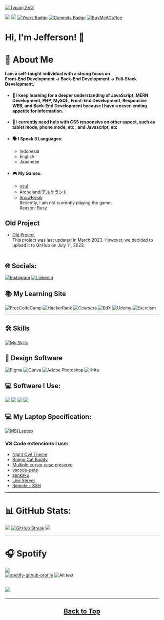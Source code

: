 [![Typing SVG](https://readme-typing-svg.demolab.com?font=Montserrat&weight=600&size=40&duration=3000&pause=800&color=21F718&center=true&width=1000&height=60&lines=Nice+to+Meet+you!;I+am+a+Self-Taught+Developer;Focus+on+the+Front+End+Development.;Will+be+creating+some+personal+project+soon&id=top)](https://git.io/typing-svg)

[![](https://visitcount.itsvg.in/api?id=jeffersonfed&icon=5&color=1)](https://github.com/jeffersonfed)
[![](https://komarev.com/ghpvc/?username=jeffersonfed&label=Profile%20Visits&color=blue&style=flat)](https://github.com/jeffersonfed)
[![Years Badge](https://badges.pufler.dev/years/jeffersonfed?&label=Years&color=blue&icon=5&pretty=false&style=flat)](https://github.com/jeffersonfed)
[![Commits Badge](https://badges.pufler.dev/commits/monthly/jeffersonfed?&label=Commits&color=blue&icon=5&pretty=false&style=flat)](https://github.com/jeffersonfed)
[![BuyMeACoffee](https://img.shields.io/badge/Support%20Me-ffdd00?style=flat&logo=buy-me-a-coffee&logoColor=black)](https://buymeacoffee.com/jeffersonfed)
<!--[![Visits Badge](https://badges.pufler.dev/visits/jeffersonfed/badge-it?&label=Profile%20Visits&color=2&icon=5&pretty=false&style=flat)](https://github.com/jeffersonfed)--> 
<!--![](https://komarev.com/ghpvc/?username=jeffersonfed&style=plastic)-->



# Hi, I'm Jefferson! 👋 
# 🚀 About Me
#### I am a self-taught individual with a strong focus on <br>Front-End Development → Back-End Development → Full-Stack Development.

- #### 🌱 I keep learning for a deeper understanding of JavaScript, MERN Development, PHP, MySQL, Front-End Development, Responsive WEB, and Back-End Development because I have a never-ending appetite for information.
- #### 🤔 I currently need help with CSS responsive on other aspect, such as tablet mode, phone mode, etc , and Javascript, etc
- #### :speaking_head: I Speak 3 Languages:
    - Indonesia
    - English
    - Japanese

- #### :video_game: My Games: 
    - [osu!](https://osu.ppy.sh/users/32059979)<br>
    - [Archeland/アルケランド](https://apps.apple.com/jp/app/アルケランド/id1668752510)<br>
    - [SnowBreak](https://apps.apple.com/jp/app/snowbreak-containment-zone/id6443791795)<br>
    Recently, I am not currently playing the game. <br>Reason: Busy


## Old Project
- [Old Project](/../../../../jeffersonfed/Old-Project/tree/main/2023/50%25_Complete) <br>
  This project was last updated in March 2023. However, we decided to upload it to GitHub on July 11, 2023.
<br><br>
## 🌐 Socials:
[![Instagram](https://img.shields.io/badge/Instagram-%23E4405F.svg?style=for-the-badge&logo=Instagram&logoColor=white)](https://www.instagram.com/ritchmi.shl) 
[![Linkedin](https://img.shields.io/badge/LinkedIn-0077B5?style=for-the-badge&logo=linkedin&logoColor=white)](https://linkedin.com/in/ritch-johan-jefferson-613175224/)

<!--
[![Discord](https://img.shields.io/badge/Discord-5865F2?style=for-the-badge&logo=discord&logoColor=white)](http://discordapp.com/users/606481557615542273)
-->

## :books: My Learning Site
[![FreeCodeCamp](https://img.shields.io/badge/FreeCodeCamp-27273D?style=for-the-badge&logo=freecodecamp&logoColor=white)](https://www.freecodecamp.org/Jefferson14)
[![HackerRank](https://img.shields.io/badge/_-HackerRank-green?style=for-the-badge&logo=HackerRank&logoColor=white)](https://www.hackerrank.com/Jefferson14?hr_r=1)
![Coursera](https://img.shields.io/badge/Coursera-0056D2?style=for-the-badge&logo=Coursera&logoColor=white)
![EdX](https://img.shields.io/badge/Edx-193A3E?style=for-the-badge&logo=edx&logoColor=white)
![Udemy](https://img.shields.io/badge/Udemy-EC5252?style=for-the-badge&logo=Udemy&logoColor=white)
![Exercism](https://img.shields.io/badge/Exercism-009CAB?style=for-the-badge&logo=exercism&logoColor=white)
***
## 🛠 Skills
<!--
![HTML5](https://img.shields.io/badge/html5-%23E34F26.svg?style=for-the-badge&logo=html5&logoColor=white) ![CSS3](https://img.shields.io/badge/css3-%231572B6.svg?style=for-the-badge&logo=css3&logoColor=white) ![jQuery](https://img.shields.io/badge/jquery-%230769AD.svg?style=for-the-badge&logo=jquery&logoColor=white)  ![JavaScript](https://img.shields.io/badge/javascript-%23323330.svg?style=for-the-badge&logo=javascript&logoColor=%23F7DF1E) ![NodeJS](https://img.shields.io/badge/node.js-6DA55F?style=for-the-badge&logo=node.js&logoColor=white) ![React](https://img.shields.io/badge/react-%2320232a.svg?style=for-the-badge&logo=react&logoColor=%2361DAFB)  ![PHP](https://img.shields.io/badge/php-%23777BB4.svg?style=for-the-badge&logo=php&logoColor=white) ![MySQL](https://img.shields.io/badge/mysql-%2300f.svg?style=for-the-badge&logo=mysql&logoColor=white)
![Solidity](https://img.shields.io/badge/Solidity-%23363636.svg?style=for-the-badge&logo=solidity&logoColor=white) 	
-->
[![My Skills](https://skillicons.dev/icons?i=html,css,js,php,mysql,jquery,solidity)](https://skillicons.dev)

## :art: Design Software
![Figma](https://img.shields.io/badge/figma-%23F24E1E.svg?style=for-the-badge&logo=figma&logoColor=white)
![Canva](https://img.shields.io/badge/Canva-%2300C4CC.svg?style=for-the-badge&logo=Canva&logoColor=white)
![Adobe Photoshop](https://img.shields.io/badge/adobephotoshop-%2331A8FF.svg?style=for-the-badge&logo=adobephotoshop&logoColor=white)
![Krita](https://img.shields.io/badge/Krita-203759?style=for-the-badge&logo=krita&logoColor=EEF37B)

## 💻 Software I Use:
[![](https://img.shields.io/badge/Editor:%20VSCode-0078D4?&logo=visual%20studio%20code&logoColor=white)](https://code.visualstudio.com)
[![](https://img.shields.io/badge/Frameworks:%20Xampp-F37623?&logo=xampp&logoColor=white)](https://www.apachefriends.org)
[![](https://img.shields.io/badge/Cloud:%20Vercel-000000?&logo=vercel&logoColor=white)](https://vercel.com)
[![](https://img.shields.io/badge/Browser:%20Opera-FF1B2D?&logo=Opera&logoColor=white)](https://www.opera.com/gx/gx-browser?utm_id=Cj0KCQjwk96lBhDHARIsAEKO4xbFH121JwBw6_Q-8rHGxcQwZh3Rq-ZVZxtfhVq6ha7Pv1gUzBRYVPgaAhozEALw_wcB&utm_medium=pa&utm_source=google&utm_campaign=OGX_ID_Search_EN_T1_Brand_V2&gad=1&gclid=Cj0KCQjwk96lBhDHARIsAEKO4xbFH121JwBw6_Q-8rHGxcQwZh3Rq-ZVZxtfhVq6ha7Pv1gUzBRYVPgaAhozEALw_wcB)

## 💻 My Laptop Specification:
[![MSI Laptop](https://img.shields.io/badge/MSI%20laptop-FF0000?&logo=msi&logoColor=white)]()


### VS Code extensions I use:
- [Night Owl Theme](https://marketplace.visualstudio.com/items?itemName=AncientLord.nightowl-theme)
- [Bongo Cat Buddy](https://marketplace.visualstudio.com/items?itemName=JohnHarrison.bongocat-buddy)
- [Multiple cursor case preserve](https://marketplace.visualstudio.com/items?itemName=Cardinal90.multi-cursor-case-preserve)
- [vscode-pets](https://marketplace.visualstudio.com/items?itemName=tonybaloney.vscode-pets)
- [zenkaku](https://marketplace.visualstudio.com/items?itemName=mosapride.zenkaku)
- [Live Server](https://marketplace.visualstudio.com/items?itemName=ritwickdey.LiveServer)
- [Remote - SSH](https://marketplace.visualstudio.com/items?itemName=ms-vscode-remote.remote-ssh)
***
# 📊 GitHub Stats:
![](https://github-readme-stats.vercel.app/api?username=jeffersonfed&theme=tokyonight&hide_border=true&include_all_commits=false&count_private=false)
[![GitHub Streak](https://streak-stats.demolab.com?user=jeffersonfed&theme=tokyonight&hide_border=true&border_radius=5.1&date_format=M%20j%5B%2C%20Y%5D)](https://git.io/streak-stats)
![](https://github-readme-stats.vercel.app/api/top-langs/?username=jeffersonfed&theme=tokyonight&hide_border=true&include_all_commits=false&count_private=false&layout=compact)
***
# :headphones: Spotify

[![](https://img.shields.io/badge/Listen_to-Spotify-green?&logo=spotify&logoColor=green)](https://open.spotify.com/playlist/6OpjGPXUJ9ZVwPuy955UuL?si=1f5a72d75c6e4f26)
<br>
[![spotify-github-profile](https://spotify-github-profile.vercel.app/api/view?uid=215lqconp3eomcjzwaufygfri&cover_image=true&theme=default&show_offline=true&background_color=121212&interchange=true)](https://spotify-github-profile.vercel.app/api/view?uid=215lqconp3eomcjzwaufygfri&redirect=true)
![Alt text](https://spotify-recently-played-readme.vercel.app/api?user=215lqconp3eomcjzwaufygfri)


<h2 align="left">

[![](/../../../../jeffersonfed/for-readme/blob/main/out/output.svg)](linkedin.com/in/ritch-johan-jefferson-613175224/)

</h2>


<!-- - #### :musical_note: My Favorite Artist Music:
    - [Aimer](https://open.spotify.com/playlist/37i9dQZF1DZ06evO02uS96?si=c4b83801ebe244ad)
    - [Official髭男dism](https://open.spotify.com/playlist/37i9dQZF1DX0MkpDFqXa80?si=1e548c6f11484771)
    - [燐舞曲](https://open.spotify.com/artist/44GR8gyoJ4DnH3mqaq2x7G?si=jmU5X2REQ2K1bPHKcaMQjA)
    - [HoneyComeBear](https://open.spotify.com/artist/18NNCsbb6T0purrSKSRyuG?si=yXwbibGpTxGfPq-v59HP5A)
    - [ヨルシカ](https://open.spotify.com/playlist/37i9dQZF1DWYLp3LpUUY2V?si=90d2c79f2d604471)
    - [Tani Yuuki](https://open.spotify.com/playlist/37i9dQZF1DXcpJV5wyhhUo?si=6b8edd9a46484028)
    - [Sawano Hiroyuki[nZK]](https://open.spotify.com/playlist/37i9dQZF1DZ06evO1wM8PG?si=42adeb6c2025489b)
    - and many more, ....
- #### :notes: My Favorite Songs
    - [愛とか恋とか - NovelBright](https://open.spotify.com/track/1VHL1PIkhDwWbFc65xHwOr?si=0467862b2f92477c)
    - [青いのすみか - キタニタツヤ](https://open.spotify.com/track/12usPU2WnqgCHAW1EK2dfd?si=a5455311a97a4bcb)
    - [scaPEGoat - SawanoHiroyuki[nZK], Yosh](https://open.spotify.com/track/70MRLhyWZJ5M8QysieavTx?si=1b7e9ae95da94bcc)
    - [夏に閉じこめて - Poppin'Party](https://open.spotify.com/track/61Y9W12NmToaKokLMtJ6Y0?si=a042f37677144064)
    - [Waiting for the rain - 坂本真綾](https://open.spotify.com/track/2iC18gXn4nDZ3JyixvmOFE?si=83cd33cd82e4483e)
    - [ソラゴト - 明透](https://open.spotify.com/track/6wQWlxfRBct1xSKxrEFE9h?si=006a3994158c40b9)
    - [Story - Abyssmare](https://open.spotify.com/track/4E8lNsot9KSpDVUYVNzsSy?si=56babf25160a4608)
    - [Unti-L - SawanoHiroyuki[nZK]:ASCA](https://open.spotify.com/track/2nFDGqRXiWm5ESB4VzdIv2?si=88f2f2be2c124c2c) 
     <br><br>-->

***
<h2 align = "center";>
  <a href = "#top">
    Back to Top 
  </a>
</h2>



<!--
# 💰 To Donate
[![BuyMeACoffee](https://img.shields.io/badge/Buy%20Me%20a%20Coffee-ffdd00?style=for-the-badge&logo=buy-me-a-coffee&logoColor=black)](https://buymeacoffee.com/jeffersonfed) [![Ko-Fi](https://img.shields.io/badge/Ko--fi-F16061?style=for-the-badge&logo=ko-fi&logoColor=white)](https://ko-fi.com/jeffersonfed) 

Here are some ideas to get you started:
### Hi there 👋
- 🔭 I’m currently working on ...
- 🌱 I’m currently learning ...
- 👯 I’m looking to collaborate on ...
- 🤔 I’m looking for help with ...
- 💬 Ask me about ...
- 📫 How to reach me: ...
- 😄 Pronouns: ...
- ⚡ Fun fact: ...
-->
